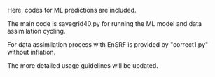 Here, codes for ML predictions are included.

The main code is savegrid40.py for running the ML model and data assimilation cycling.

For data assimilation process with EnSRF is provided by "correct1.py" without inflation.

The more detailed usage guidelines will be updated.
